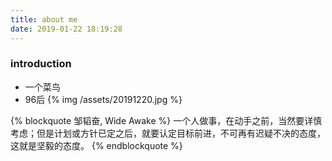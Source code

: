 ```yaml
---
title: about me
date: 2019-01-22 18:19:28
---
```

### introduction
- 一个菜鸟
- 96后
{% img /assets/20191220.jpg  %}

{% blockquote 邹韬奋, Wide Awake %}
一个人做事，在动手之前，当然要详慎考虑；但是计划或方针已定之后，就要认定目标前进，不可再有迟疑不决的态度，这就是坚毅的态度。
{% endblockquote %}





